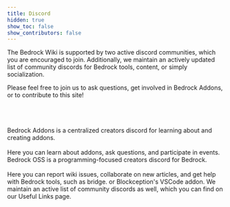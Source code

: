 ```yaml
---
title: Discord
hidden: true
show_toc: false
show_contributors: false
---
```


The Bedrock Wiki is supported by two active discord communities, which you are encouraged to join. Additionally, we maintain an actively updated list of community discords for Bedrock tools, content, or simply socialization.

Please feel free to join us to ask questions, get involved in Bedrock Addons, or to contribute to this site!

<br>
<br>
<br>

<div class="max-w-screen-md xl:max-w-screen-lg">
	<div class="m-0 p-0 pb-4 w-full">
		<div
			class="
				grid grid-cols-1
				lg:grid-cols-2
				xl:grid-cols-3
				gap-5
				m-0
				p-0
			"
		>
			<CardLink
				title="Bedrock Addons"
				imgsrcLight="assets/images/homepage/wikilogo.png"
				link="https://discord.gg/46JUdQb"
			>
				Bedrock Addons is a centralized creators discord for learning about and creating addons.<br /><br />Here you can learn about addons, ask questions, and participate in events.
			</CardLink>
			<CardLink
				title="Bedrock OSS"
				imgsrcLight="assets/images/discord/oss.png"
				link="https://discord.gg/XjV87YN"
			>
				Bedrock OSS is a programming-focused creators discord for Bedrock. <br /><br />Here you can report wiki issues, collaborate on new articles, and get help with Bedrock tools, such as bridge. or Blockception's VSCode addon.
			</CardLink>
			<CardLink
				title="Additional Servers"
				imgsrcLight="assets/images/homepage/discord.png"
				link="/meta/useful-links#discord-links"
			>
				We maintain an active list of community discords as well, which you can find on our Useful Links page.
			</CardLink>
		</div>
	</div>
</div>
